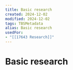 ```yaml
---
title: Basic research
created: 2024-12-02
modified: 2024-12-02
tags: TBSMetadata
alias: Basic research
usedFor:
- "[[17643 Research]]"
---
```

# Basic research
